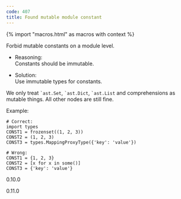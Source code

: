 ```yaml
---
code: 407
title: Found mutable module constant
---
```


{% import "macros.html" as macros with context %}

Forbid mutable constants on a module level.

  - Reasoning:  
    Constants should be immutable.

  - Solution:  
    Use immutable types for constants.

We only treat `` `ast.Set ``, `` `ast.Dict ``, `` `ast.List `` and
comprehensions as mutable things. All other nodes are still fine.

Example:

    # Correct:
    import types
    CONST1 = frozenset((1, 2, 3))
    CONST2 = (1, 2, 3)
    CONST3 = types.MappingProxyType({'key': 'value'})
    
    # Wrong:
    CONST1 = {1, 2, 3}
    CONST2 = [x for x in some()]
    CONST3 = {'key': 'value'}

<div class="versionadded">

0.10.0

</div>

<div class="versionchanged">

0.11.0

</div>